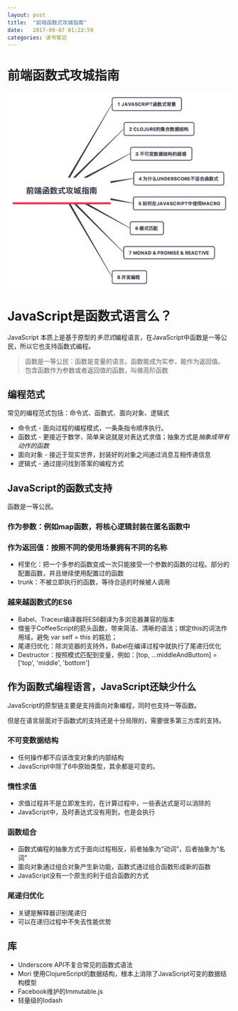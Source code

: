 ```yaml
---
layout: post
title:  "前端函数式攻城指南"
date:   2017-09-07 01:22:59
categories: 读书笔记
---
```


# 前端函数式攻城指南

![](/images/2017-09-07-01-21-56.jpg)

# JavaScript是函数式语言么？

JavaScript 本质上是基于原型的*多范式*编程语言，在JavaScript中函数是一等公民，所以它也支持函数式编程。

> 函数是一等公民：函数是变量的语言。函数能成为实参，能作为返回值。
> 包含函数作为参数或者返回值的函数，叫做高阶函数

## 编程范式

常见的编程范式包括：命令式、函数式、面向对象、逻辑式

- 命令式 - 面向过程的编程模式，一条条指令顺序执行。
- 函数式 - 更接近于数学，简单来说就是对表达式求值；抽象方式是*抽象成带有动作的函数*
- 面向对象 - 接近于现实世界，封装好的对象之间通过消息互相传递信息
- 逻辑式 - 通过提问找到答案的编程方式

## JavaScript的函数式支持
函数是一等公民。
### 作为参数：例如map函数，将核心逻辑封装在匿名函数中
### 作为返回值：按照不同的使用场景拥有不同的名称
- 柯里化：把一个多参的函数变成一次只能接受一个参数的函数的过程。部分的配置函数，并且继续使用配置过的函数
- trunk：不被立即执行的函数，等待合适的时候被人调用

### 越来越函数式的ES6
- Babel、Traceur编译器将ES6翻译为多浏览器兼容的版本
- 借鉴于CoffeeScript的箭头函数，带来简洁、清晰的语法；绑定this的词法作用域，避免 var self = this 的尴尬；
- 尾递归优化：除浏览器的支持外，Babel在编译过程中就执行了尾递归优化
- Destructor：按照模式匹配到变量，例如：[top, ...middleAndButtom] = ['top', 'middle', 'bottom']

## 作为函数式编程语言，JavaScript还缺少什么
JavaScript的原型链主要是支持面向对象编程，同时也支持一等函数。

但是在语言层面对于函数式的支持还是十分局限的，需要很多第三方库的支持。

### 不可变数据结构
- 任何操作都不应该改变对象的内部结构
- JavaScript中除了6中原始类型，其余都是可变的。

### 惰性求值
- 求值过程并不是立即发生的，在计算过程中，一些表达式是可以消除的
- JavaScript中，及时表达式没有用到，也是会执行
### 函数组合
- 函数式编程的抽象方式于面向过程相反，前者抽象为“动词”，后者抽象为“名词”
- 面向对象通过组合对象产生新功能，函数式通过组合函数形成新的函数
- JavaScript没有一个原生的利于组合函数的方式
### 尾递归优化
- 关键是解释器识别尾递归
- 可以在递归过程中不失去性能优势

## 库
- Underscore API不复合常见的函数式语法
- Mori 使用ClojureScript的数据结构，根本上消除了JavaScript可变的数据结构模型
- Facebook维护的Immutable.js
- 轻量级的lodash
